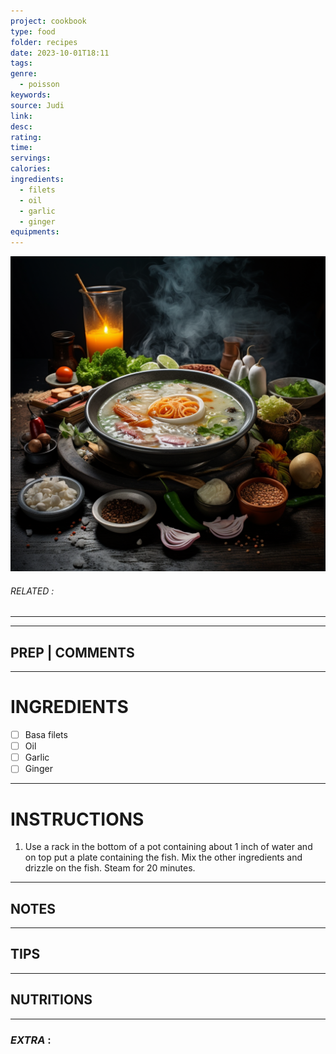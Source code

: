 ```yaml
---
project: cookbook
type: food
folder: recipes
date: 2023-10-01T18:11
tags: 
genre:
  - poisson
keywords: 
source: Judi
link: 
desc: 
rating: 
time: 
servings: 
calories: 
ingredients:
  - filets
  - oil
  - garlic
  - ginger
equipments:
---
```


![IMAGE](_default.png)

###### *RELATED* : 
---


---
## PREP | COMMENTS



---
# INGREDIENTS

- [ ] Basa filets
- [ ] Oil 
- [ ] Garlic
- [ ] Ginger

---
# INSTRUCTIONS

1. Use a rack in the bottom of a pot containing about 1 inch of water and on top put a plate containing the fish. Mix the other ingredients and drizzle on the fish. Steam for 20 minutes.

---
## NOTES



---
## TIPS



---
## NUTRITIONS



---
### *EXTRA* :



